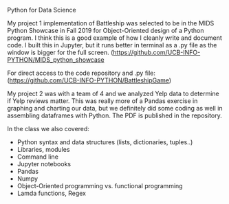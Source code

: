 Python for Data Science

My project 1 implementation of Battleship was selected to be in the MIDS Python Showcase in Fall 2019 for Object-Oriented design of a Python program. I think this is a good example of how I cleanly write and document code.  I built this in Jupyter, but it runs better in terminal as a .py file as the window is bigger for the full screen. 
(https://github.com/UCB-INFO-PYTHON/MIDS_python_showcase

For direct access to the code repository and .py file:  
(https://github.com/UCB-INFO-PYTHON/BattleshipGame)

My project 2 was with a team of 4 and we analyzed Yelp data to determine if Yelp reviews matter.  This was really more of a Pandas exercise in graphing and charting our data, but we definitely did some coding as well in assembling dataframes with Python.  The PDF is published in the repository.

In the class we also covered:  

- Python syntax and data structures (lists, dictionaries, tuples..)
- Libraries, modules
- Command line  
- Jupyter notebooks 
- Pandas  
- Numpy 
- Object-Oriented programming vs. functional programming
- Lamda functions, Regex
